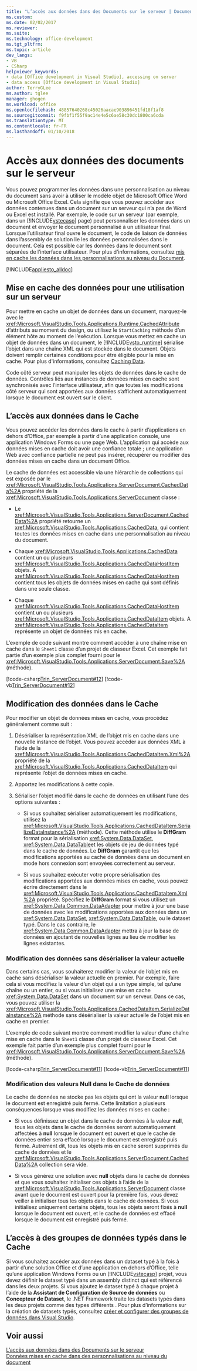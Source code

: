 ```yaml
---
title: "L’accès aux données dans des Documents sur le serveur | Documents Microsoft"
ms.custom: 
ms.date: 02/02/2017
ms.reviewer: 
ms.suite: 
ms.technology: office-development
ms.tgt_pltfrm: 
ms.topic: article
dev_langs:
- VB
- CSharp
helpviewer_keywords:
- data [Office development in Visual Studio], accessing on server
- data access [Office development in Visual Studio]
author: TerryGLee
ms.author: tglee
manager: ghogen
ms.workload: office
ms.openlocfilehash: 48857640268c45026aacae903896451fd18f1af8
ms.sourcegitcommit: f9fbf1f55f9ac14e4e5c6ae58c30dc1800ca6cda
ms.translationtype: MT
ms.contentlocale: fr-FR
ms.lasthandoff: 01/10/2018
---
```

# <a name="accessing-data-in-documents-on-the-server"></a>Accès aux données des documents sur le serveur
  Vous pouvez programmer les données dans une personnalisation au niveau du document sans avoir à utiliser le modèle objet de Microsoft Office Word ou Microsoft Office Excel. Cela signifie que vous pouvez accéder aux données contenues dans un document sur un serveur qui n’a pas de Word ou Excel est installé. Par exemple, le code sur un serveur (par exemple, dans un [!INCLUDE[vstecasp](../sharepoint/includes/vstecasp-md.md)] page) peut personnaliser les données dans un document et envoyer le document personnalisé à un utilisateur final. Lorsque l’utilisateur final ouvre le document, le code de liaison de données dans l’assembly de solution lie les données personnalisées dans le document. Cela est possible car les données dans le document sont séparées de l’interface utilisateur. Pour plus d’informations, consultez [mis en cache les données dans les personnalisations au niveau du Document](../vsto/cached-data-in-document-level-customizations.md).  
  
 [!INCLUDE[appliesto_alldoc](../vsto/includes/appliesto-alldoc-md.md)]  
  
## <a name="caching-data-for-use-on-a-server"></a>Mise en cache des données pour une utilisation sur un serveur  
 Pour mettre en cache un objet de données dans un document, marquez-le avec le <xref:Microsoft.VisualStudio.Tools.Applications.Runtime.CachedAttribute> d’attributs au moment du design, ou utilisez le `StartCaching` méthode d’un élément hôte au moment de l’exécution. Lorsque vous mettez en cache un objet de données dans un document, le [!INCLUDE[vsto_runtime](../vsto/includes/vsto-runtime-md.md)] sérialise l’objet dans une chaîne XML qui est stockée dans le document. Objets doivent remplir certaines conditions pour être éligible pour la mise en cache. Pour plus d'informations, consultez [Caching Data](../vsto/caching-data.md).  
  
 Code côté serveur peut manipuler les objets de données dans le cache de données. Contrôles liés aux instances de données mises en cache sont synchronisés avec l’interface utilisateur, afin que toutes les modifications côté serveur qui sont apportées aux données s’affichent automatiquement lorsque le document est ouvert sur le client.  
  
## <a name="accessing-data-in-the-cache"></a>L’accès aux données dans le Cache  
 Vous pouvez accéder les données dans le cache à partir d’applications en dehors d’Office, par exemple à partir d’une application console, une application Windows Forms ou une page Web. L’application qui accède aux données mises en cache doit avoir une confiance totale ; une application Web avec confiance partielle ne peut pas insérer, récupérer ou modifier des données mises en cache dans un document Office.  
  
 Le cache de données est accessible via une hiérarchie de collections qui est exposée par le <xref:Microsoft.VisualStudio.Tools.Applications.ServerDocument.CachedData%2A> propriété de la <xref:Microsoft.VisualStudio.Tools.Applications.ServerDocument> classe :  
  
-   Le <xref:Microsoft.VisualStudio.Tools.Applications.ServerDocument.CachedData%2A> propriété retourne un <xref:Microsoft.VisualStudio.Tools.Applications.CachedData>, qui contient toutes les données mises en cache dans une personnalisation au niveau du document.  
  
-   Chaque <xref:Microsoft.VisualStudio.Tools.Applications.CachedData> contient un ou plusieurs <xref:Microsoft.VisualStudio.Tools.Applications.CachedDataHostItem> objets. A <xref:Microsoft.VisualStudio.Tools.Applications.CachedDataHostItem> contient tous les objets de données mises en cache qui sont définis dans une seule classe.  
  
-   Chaque <xref:Microsoft.VisualStudio.Tools.Applications.CachedDataHostItem> contient un ou plusieurs <xref:Microsoft.VisualStudio.Tools.Applications.CachedDataItem> objets. A <xref:Microsoft.VisualStudio.Tools.Applications.CachedDataItem> représente un objet de données mis en cache.  
  
 L’exemple de code suivant montre comment accéder à une chaîne mise en cache dans le `Sheet1` classe d’un projet de classeur Excel. Cet exemple fait partie d’un exemple plus complet fourni pour le <xref:Microsoft.VisualStudio.Tools.Applications.ServerDocument.Save%2A> (méthode).  
  
 [!code-csharp[Trin_ServerDocument#12](../vsto/codesnippet/CSharp/Trin_ServerDocument/Form1.cs#12)]
 [!code-vb[Trin_ServerDocument#12](../vsto/codesnippet/VisualBasic/Trin_ServerDocument/Form1.vb#12)]  
  
## <a name="modifying-data-in-the-cache"></a>Modification des données dans le Cache  
 Pour modifier un objet de données mises en cache, vous procédez généralement comme suit :  
  
1.  Désérialiser la représentation XML de l’objet mis en cache dans une nouvelle instance de l’objet. Vous pouvez accéder aux données XML à l’aide de la <xref:Microsoft.VisualStudio.Tools.Applications.CachedDataItem.Xml%2A> propriété de la <xref:Microsoft.VisualStudio.Tools.Applications.CachedDataItem> qui représente l’objet de données mises en cache.  
  
2.  Apportez les modifications à cette copie.  
  
3.  Sérialiser l’objet modifié dans le cache de données en utilisant l’une des options suivantes :  
  
    -   Si vous souhaitez sérialiser automatiquement les modifications, utilisez la <xref:Microsoft.VisualStudio.Tools.Applications.CachedDataItem.SerializeDataInstance%2A> (méthode). Cette méthode utilise le **DiffGram** format pour la sérialisation <xref:System.Data.DataSet>, <xref:System.Data.DataTable>et les objets de jeu de données typé dans le cache de données. Le **DiffGram** garantit que les modifications apportées au cache de données dans un document en mode hors connexion sont envoyées correctement au serveur.  
  
    -   Si vous souhaitez exécuter votre propre sérialisation des modifications apportées aux données mises en cache, vous pouvez écrire directement dans le <xref:Microsoft.VisualStudio.Tools.Applications.CachedDataItem.Xml%2A> propriété. Spécifiez le **DiffGram** format si vous utilisez un <xref:System.Data.Common.DataAdapter> pour mettre à jour une base de données avec les modifications apportées aux données dans un <xref:System.Data.DataSet>, <xref:System.Data.DataTable>, ou le dataset typé. Dans le cas contraire, le <xref:System.Data.Common.DataAdapter> mettra à jour la base de données en ajoutant de nouvelles lignes au lieu de modifier les lignes existantes.  
  
### <a name="modifying-data-without-deserializing-the-current-value"></a>Modification des données sans désérialiser la valeur actuelle  
 Dans certains cas, vous souhaiterez modifier la valeur de l’objet mis en cache sans désérialiser la valeur actuelle en premier. Par exemple, faire cela si vous modifiez la valeur d’un objet qui a un type simple, tel qu’une chaîne ou un entier, ou si vous initialisez une mise en cache <xref:System.Data.DataSet> dans un document sur un serveur. Dans ce cas, vous pouvez utiliser la <xref:Microsoft.VisualStudio.Tools.Applications.CachedDataItem.SerializeDataInstance%2A> méthode sans désérialiser la valeur actuelle de l’objet mis en cache en premier.  
  
 L’exemple de code suivant montre comment modifier la valeur d’une chaîne mise en cache dans le `Sheet1` classe d’un projet de classeur Excel. Cet exemple fait partie d’un exemple plus complet fourni pour le <xref:Microsoft.VisualStudio.Tools.Applications.ServerDocument.Save%2A> (méthode).  
  
 [!code-csharp[Trin_ServerDocument#11](../vsto/codesnippet/CSharp/Trin_ServerDocument/Form1.cs#11)]
 [!code-vb[Trin_ServerDocument#11](../vsto/codesnippet/VisualBasic/Trin_ServerDocument/Form1.vb#11)]  
  
### <a name="modifying-null-values-in-the-data-cache"></a>Modification des valeurs Null dans le Cache de données  
 Le cache de données ne stocke pas les objets qui ont la valeur **null** lorsque le document est enregistré puis fermé. Cette limitation a plusieurs conséquences lorsque vous modifiez les données mises en cache :  
  
-   Si vous définissez un objet dans le cache de données à la valeur **null**, tous les objets dans le cache de données seront automatiquement affectées à **null** lorsque le document est ouvert et que le cache de données entier sera effacé lorsque le document est enregistré puis fermé. Autrement dit, tous les objets mis en cache seront supprimés du cache de données et le <xref:Microsoft.VisualStudio.Tools.Applications.ServerDocument.CachedData%2A> collection sera vide.  
  
-   Si vous générez une solution avec **null** objets dans le cache de données et que vous souhaitez initialiser ces objets à l’aide de la <xref:Microsoft.VisualStudio.Tools.Applications.ServerDocument> classe avant que le document est ouvert pour la première fois, vous devez veiller à initialiser tous les objets dans le cache de données. Si vous initialisez uniquement certains objets, tous les objets seront fixés à **null** lorsque le document est ouvert, et le cache de données est effacé lorsque le document est enregistré puis fermé.  
  
## <a name="accessing-typed-datasets-in-the-cache"></a>L’accès à des groupes de données typés dans le Cache  
 Si vous souhaitez accéder aux données dans un dataset typé à la fois à partir d’une solution Office et d’une application en dehors d’Office, telle qu’une application Windows Forms ou un [!INCLUDE[vstecasp](../sharepoint/includes/vstecasp-md.md)] projet, vous devez définir le dataset typé dans un assembly distinct qui est référencé dans les deux projets. Si vous ajoutez le dataset typé à chaque projet à l’aide de la **Assistant de Configuration de Source de données** ou **Concepteur de Dataset**, le .NET Framework traite les datasets typés dans les deux projets comme des types différents . Pour plus d’informations sur la création de datasets typés, consultez [créer et configurer des groupes de données dans Visual Studio](/visualstudio/data-tools/create-and-configure-datasets-in-visual-studio).  
  
## <a name="see-also"></a>Voir aussi  
 [L’accès aux données dans des Documents sur le serveur](../vsto/accessing-data-in-documents-on-the-server.md)   
 [Données mises en cache dans des personnalisations au niveau du document](../vsto/cached-data-in-document-level-customizations.md)  
  
  